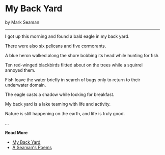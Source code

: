 # My Back Yard

by Mark Seaman

---

I got up this morning and found a bald eagle in my back yard.

There were also six pelicans and five cormorants.

A blue heron walked along the shore bobbing its head while hunting for fish.

Ten red-winged blackbirds flitted about on the trees while a squirrel annoyed them. 

Fish leave the water briefly in search of bugs only to return to their underwater domain.

The eagle casts a shadow while looking for breakfast.

My back yard is a lake teaming with life and activity.

Nature is still happening on the earth, and life is truly good.


...

**Read More**

* [My Back Yard](https://seamansguide.com/book/poem/BackYard.md)
* [A Seaman's Poems](https://seamansguide.com/book/poem)

